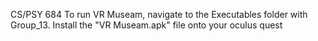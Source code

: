CS/PSY 684
To run VR Museam, navigate to the Executables folder with Group_13. Install the "VR Museam.apk" file onto your oculus quest
